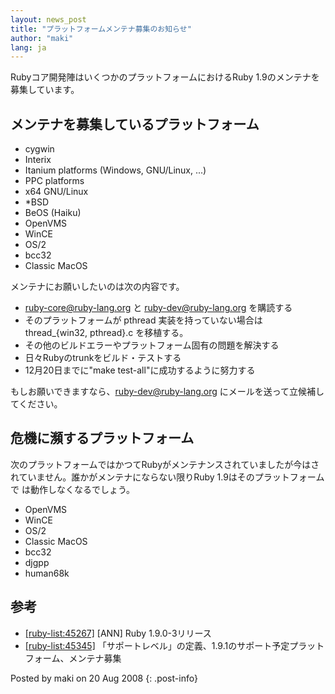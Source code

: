 ```yaml
---
layout: news_post
title: "プラットフォームメンテナ募集のお知らせ"
author: "maki"
lang: ja
---
```


Rubyコア開発陣はいくつかのプラットフォームにおけるRuby 1.9のメンテナを募集しています。

## メンテナを募集しているプラットフォーム

* cygwin
* Interix
* Itanium platforms (Windows, GNU/Linux, ...)
* PPC platforms
* x64 GNU/Linux
* \*BSD
* BeOS (Haiku)
* OpenVMS
* WinCE
* OS/2
* bcc32
* Classic MacOS

メンテナにお願いしたいのは次の内容です。

* ruby-core@ruby-lang.org と ruby-dev@ruby-lang.org を購読する
* そのプラットフォームが pthread 実装を持っていない場合は thread\_\{win32, pthread}.c を移植する。
* その他のビルドエラーやプラットフォーム固有の問題を解決する
* 日々Rubyのtrunkをビルド・テストする
* 12月20日までに\"make test-all\"に成功するように努力する

もしお願いできますなら、ruby-dev@ruby-lang.org にメールを送って立候補してください。

## 危機に瀕するプラットフォーム

次のプラットフォームではかつてRubyがメンテナンスされていましたが今はされていません。誰かがメンテナにならない限りRuby
1.9はそのプラットフォームで は動作しなくなるでしょう。

* OpenVMS
* WinCE
* OS/2
* Classic MacOS
* bcc32
* djgpp
* human68k

## 参考

* [\[ruby-list:45267\]][1] \[ANN\] Ruby 1.9.0-3リリース
* [\[ruby-list:45345\]][2] 「サポートレベル」の定義、1.9.1のサポート予定プラットフォーム、メンテナ募集

Posted by maki on 20 Aug 2008
{: .post-info}



[1]: http://blade.nagaokaut.ac.jp/cgi-bin/scat.rb/ruby/ruby-list/45267 
[2]: http://blade.nagaokaut.ac.jp/cgi-bin/scat.rb/ruby/ruby-list/45345 
